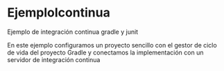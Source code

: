 EjemploIcontinua
================

Ejemplo de integración continua gradle y junit

En este ejemplo configuramos un proyecto sencillo con el gestor de ciclo de vida del proyecto Gradle y conectamos la implementación
con un servidor de integración continua
